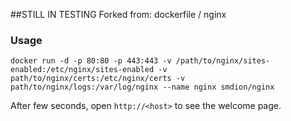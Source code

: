 ##STILL IN TESTING
Forked from: dockerfile / nginx

### Usage

    docker run -d -p 80:80 -p 443:443 -v /path/to/nginx/sites-enabled:/etc/nginx/sites-enabled -v path/to/nginx/certs:/etc/nginx/certs -v path/to/nginx/logs:/var/log/nginx --name nginx smdion/nginx

After few seconds, open `http://<host>` to see the welcome page.
